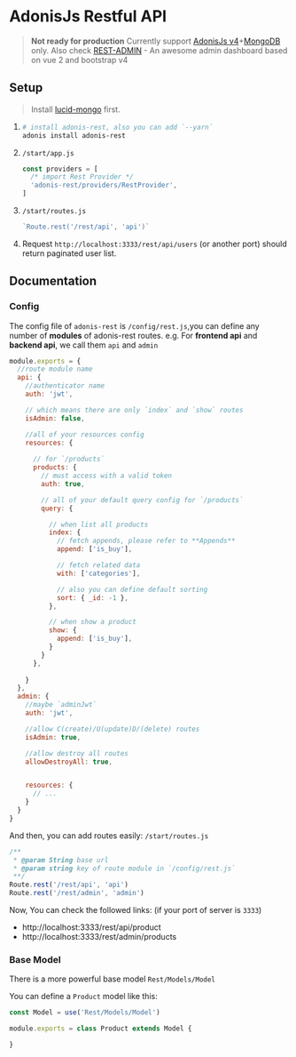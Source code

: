 # AdonisJs Restful API

> **Not ready for production**
  Currently support [AdonisJs v4](https://adonisjs.com/)+[MongoDB](https://github.com/duyluonglc/lucid-mongo) only.
  Also check [REST-ADMIN](https://github.com/wxs77577/rest-admin) - An awesome admin dashboard based on vue 2 and bootstrap v4

## Setup
> Install [lucid-mongo](https://github.com/duyluonglc/lucid-mongo) first.

1.  ```bash
    # install adonis-rest, also you can add `--yarn`
    adonis install adonis-rest
    ```
1. `/start/app.js`
    ```js
    const providers = [
      /* import Rest Provider */
      'adonis-rest/providers/RestProvider',
    ]
    ```

1. `/start/routes.js`
    ```js
    `Route.rest('/rest/api', 'api')`
    ```
1. Request `http://localhost:3333/rest/api/users` (or another port) should return paginated user list.

## Documentation 

### Config
The config file of `adonis-rest` is `/config/rest.js`,you can define any number of **modules** of adonis-rest routes. e.g. For **frontend api** and **backend api**, we call them `api` and `admin`
```js
module.exports = {
  //route module name
  api: {
    //authenticator name
    auth: 'jwt',

    // which means there are only `index` and `show` routes
    isAdmin: false,

    //all of your resources config
    resources: {
      
      // for `/products`
      products: {
        // must access with a valid token
        auth: true,

        // all of your default query config for `/products`
        query: {

          // when list all products
          index: {
            // fetch appends, please refer to **Appends**
            append: ['is_buy'],

            // fetch related data
            with: ['categories'],

            // also you can define default sorting
            sort: { _id: -1 },
          },

          // when show a product
          show: {
            append: ['is_buy'],
          }
        }
      },
      
    }
  },
  admin: {
    //maybe `adminJwt`
    auth: 'jwt',

    //allow C(create)/U(update)D/(delete) routes
    isAdmin: true,

    //allow destroy all routes
    allowDestroyAll: true,


    resources: {
      // ...
    }
  }
}
```

And then, you can add routes easily:
`/start/routes.js`
```js
/**
 * @param String base url
 * @param string key of route module in `/config/rest.js`
 **/
Route.rest('/rest/api', 'api')
Route.rest('/rest/admin', 'admin')
```
Now, You can check the followed links: (if your port of server is `3333`)

- http://localhost:3333/rest/api/product
- http://localhost:3333/rest/admin/products


### Base Model
There is a more powerful base model `Rest/Models/Model`

You can define a `Product` model like this:

```js
const Model = use('Rest/Models/Model')

module.exports = class Product extends Model {

}
```